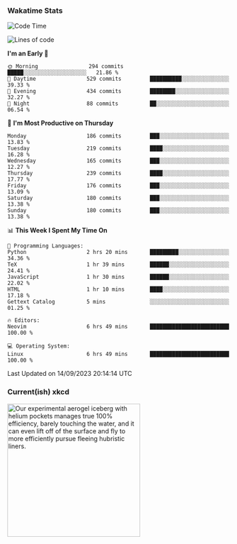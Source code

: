 ### Wakatime Stats
<!--START_SECTION:waka-->
![Code Time](http://img.shields.io/badge/Code%20Time-1%2C952%20hrs%2043%20mins-blue)

![Lines of code](https://img.shields.io/badge/From%20Hello%20World%20I%27ve%20Written-821.4%20thousand%20lines%20of%20code-blue)

**I'm an Early 🐤** 

```text
🌞 Morning                294 commits         █████░░░░░░░░░░░░░░░░░░░░   21.86 % 
🌆 Daytime                529 commits         ██████████░░░░░░░░░░░░░░░   39.33 % 
🌃 Evening                434 commits         ████████░░░░░░░░░░░░░░░░░   32.27 % 
🌙 Night                  88 commits          ██░░░░░░░░░░░░░░░░░░░░░░░   06.54 % 
```
📅 **I'm Most Productive on Thursday** 

```text
Monday                   186 commits         ███░░░░░░░░░░░░░░░░░░░░░░   13.83 % 
Tuesday                  219 commits         ████░░░░░░░░░░░░░░░░░░░░░   16.28 % 
Wednesday                165 commits         ███░░░░░░░░░░░░░░░░░░░░░░   12.27 % 
Thursday                 239 commits         ████░░░░░░░░░░░░░░░░░░░░░   17.77 % 
Friday                   176 commits         ███░░░░░░░░░░░░░░░░░░░░░░   13.09 % 
Saturday                 180 commits         ███░░░░░░░░░░░░░░░░░░░░░░   13.38 % 
Sunday                   180 commits         ███░░░░░░░░░░░░░░░░░░░░░░   13.38 % 
```


📊 **This Week I Spent My Time On** 

```text
💬 Programming Languages: 
Python                   2 hrs 20 mins       █████████░░░░░░░░░░░░░░░░   34.36 % 
TeX                      1 hr 39 mins        ██████░░░░░░░░░░░░░░░░░░░   24.41 % 
JavaScript               1 hr 30 mins        ██████░░░░░░░░░░░░░░░░░░░   22.02 % 
HTML                     1 hr 10 mins        ████░░░░░░░░░░░░░░░░░░░░░   17.18 % 
Gettext Catalog          5 mins              ░░░░░░░░░░░░░░░░░░░░░░░░░   01.25 % 

🔥 Editors: 
Neovim                   6 hrs 49 mins       █████████████████████████   100.00 % 

💻 Operating System: 
Linux                    6 hrs 49 mins       █████████████████████████   100.00 % 
```


 Last Updated on 14/09/2023 20:14:14 UTC
<!--END_SECTION:waka-->

### Current(ish) xkcd
<a id="xkcd-a" title="Our experimental aerogel iceberg with helium pockets manages true 100% efficiency, barely touching the water, and it can even lift off of the surface and fly to more efficiently pursue fleeing hubristic liners." href="https://www.xkcd.com" target="_blank">
        <img align="center" id="xkcd-img" src="https://imgs.xkcd.com/comics/iceberg_efficiency.png" alt="Our experimental aerogel iceberg with helium pockets manages true 100% efficiency, barely touching the water, and it can even lift off of the surface and fly to more efficiently pursue fleeing hubristic liners." height=300 />
</a>
